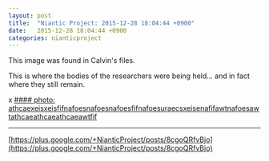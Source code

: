 ```yaml
---
layout: post
title:  "Niantic Project: 2015-12-28 18:04:44 +0900"
date:   2015-12-28 18:04:44 +0900
categories: nianticproject
---
```

This image was found in Calvin's files.

This is where the bodies of the researchers were being held... and in fact where they still remain.

x
[#### photo: athcaexeisxeisfifnafoesnafoesnafoesfifnafoesuraecsxeisenafifawtnafoesawtathcaeathcaeathcaeawtfif](https://lh3.googleusercontent.com/-8QtBUM8xFTo/VoD6zksOhmI/AAAAAAAAiDs/-nx_JhgE3no/w2000-h1500/abadn-1.jpg "")
- - -
[https://plus.google.com/+NianticProject/posts/8cgoQRfvBjo](https://plus.google.com/+NianticProject/posts/8cgoQRfvBjo)
